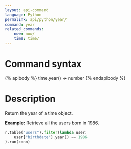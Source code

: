 ```yaml
---
layout: api-command
language: Python
permalink: api/python/year/
command: year
related_commands:
    now: now/
    time: time/
---
```


# Command syntax #

{% apibody %}
time.year() &rarr; number
{% endapibody %}

# Description #

Return the year of a time object.

__Example:__ Retrieve all the users born in 1986.

```py
r.table("users").filter(lambda user:
    user["birthdate"].year() == 1986
).run(conn)
```


